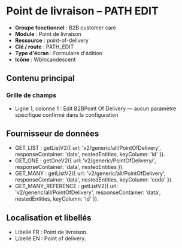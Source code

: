 # Point de livraison – PATH EDIT

- **Groupe fonctionnel** : B2B customer care
- **Module** : Point de livraison
- **Ressource** : point-of-delivery
- **Clé / route** : PATH_EDIT
- **Type d'écran** : Formulaire d'édition
- **Icône** : WbIncandescent

## Contenu principal
### Grille de champs
- Ligne 1, colonne 1 : Edit B2BPoint Of Delivery — aucun paramètre spécifique confirmé dans la configuration

## Fournisseur de données
- GET_LIST : getListV2({
  url: 'v2/generic/all/PointOfDelivery',
  responseContainer: 'data',
  nestedEntities,
  keyColumn: 'id'
}).
- GET_ONE : getOneV2({
  url: 'v2/generic/PointOfDelivery/',
  responseContainer: 'data',
  nestedEntities
}).
- GET_MANY : getListV2({
  url: 'v2/generic/all/PointOfDelivery',
  responseContainer: 'data',
  nestedEntities,
  keyColumn: 'code'
}).
- GET_MANY_REFERENCE : getListV2({
  url: 'v2/generic/all/PointOfDelivery',
  responseContainer: 'data',
  nestedEntities,
  keyColumn: 'id'
}).

## Localisation et libellés
- Libellé FR : Point de livraison.
- Libellé EN : Point of delivery.